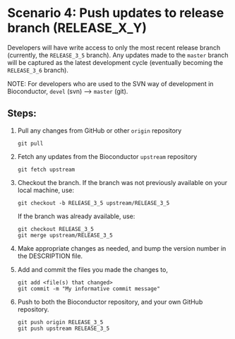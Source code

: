 # Scenario 4: Push updates to release branch (RELEASE_X_Y)

Developers will have write access to only the most recent release branch (currently, the `RELEASE_3_5` branch).
Any updates made to the `master` branch will be captured as the latest development cycle (eventually becoming the `RELEASE_3_6` branch).

NOTE: For developers who are used to the SVN way of development in Bioconductor, `devel` (svn) --> `master` (git).


## Steps:

1. Pull any changes from GitHub or other `origin` repository

    ```
    git pull
    ```

1. Fetch any updates from the Bioconductor `upstream` repository

   ```
   git fetch upstream
   ```

1. Checkout the branch. If the branch was not previously available on your local machine, use:

    ```
    git checkout -b RELEASE_3_5 upstream/RELEASE_3_5
    ```

    If the branch was already available, use:

    ```
    git checkout RELEASE_3_5
    git merge upstream/RELEASE_3_5
    ```

1. Make appropriate changes as needed, and bump the version number in the DESCRIPTION file.

1. Add and commit the files you made the changes to,  

    ```
    git add <file(s) that changed>
    git commit -m "My informative commit message"
    ```

1.  Push to both the Bioconductor repository, and your own GitHub repository.

    ```
    git push origin RELEASE_3_5
    git push upstream RELEASE_3_5
    ```

